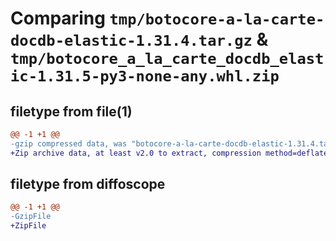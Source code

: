 # Comparing `tmp/botocore-a-la-carte-docdb-elastic-1.31.4.tar.gz` & `tmp/botocore_a_la_carte_docdb_elastic-1.31.5-py3-none-any.whl.zip`

## filetype from file(1)

```diff
@@ -1 +1 @@
-gzip compressed data, was "botocore-a-la-carte-docdb-elastic-1.31.4.tar", last modified: Tue Jul 18 01:55:08 2023, max compression
+Zip archive data, at least v2.0 to extract, compression method=deflate
```

## filetype from diffoscope

```diff
@@ -1 +1 @@
-GzipFile
+ZipFile
```

